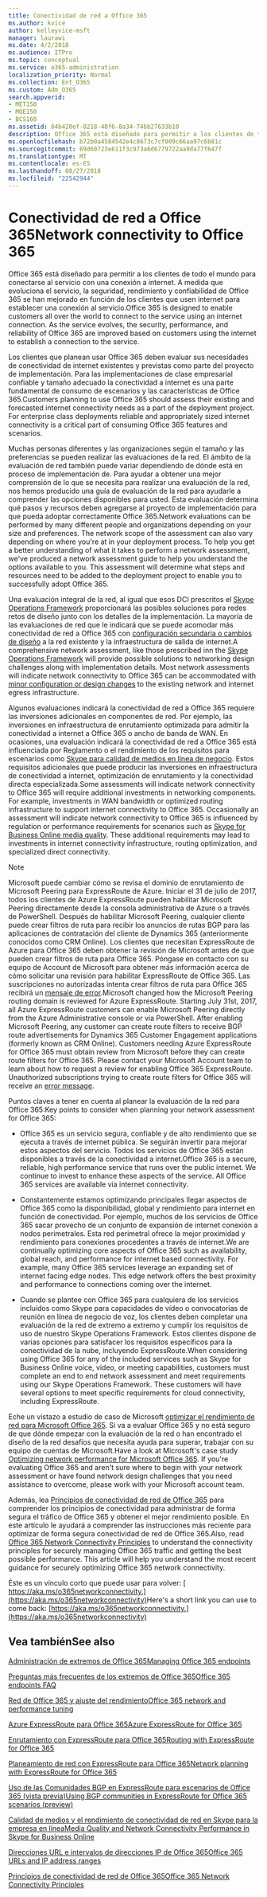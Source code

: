 ```yaml
---
title: Conectividad de red a Office 365
ms.author: kvice
author: kelleyvice-msft
manager: laurawi
ms.date: 4/2/2018
ms.audience: ITPro
ms.topic: conceptual
ms.service: o365-administration
localization_priority: Normal
ms.collection: Ent_O365
ms.custom: Adm_O365
search.appverid:
- MET150
- MOE150
- BCS160
ms.assetid: 64b420ef-0218-48f6-8a34-74bb27633b10
description: Office 365 está diseñado para permitir a los clientes de todo el mundo para conectarse al servicio con una conexión a internet. A medida que evoluciona el servicio, la seguridad, rendimiento y confiabilidad de Office 365 se han mejorado en función de los clientes que usen internet para establecer una conexión al servicio.
ms.openlocfilehash: b72b0a4584542e4c8673c7cf009c66aa97c6b81c
ms.sourcegitcommit: 69d60723e611f3c973a6d6779722aa9da77f647f
ms.translationtype: MT
ms.contentlocale: es-ES
ms.lasthandoff: 08/27/2018
ms.locfileid: "22542944"
---
```

# <a name="network-connectivity-to-office-365"></a><span data-ttu-id="abaf6-104">Conectividad de red a Office 365</span><span class="sxs-lookup"><span data-stu-id="abaf6-104">Network connectivity to Office 365</span></span>

<span data-ttu-id="abaf6-p102">Office 365 está diseñado para permitir a los clientes de todo el mundo para conectarse al servicio con una conexión a internet. A medida que evoluciona el servicio, la seguridad, rendimiento y confiabilidad de Office 365 se han mejorado en función de los clientes que usen internet para establecer una conexión al servicio.</span><span class="sxs-lookup"><span data-stu-id="abaf6-p102">Office 365 is designed to enable customers all over the world to connect to the service using an internet connection. As the service evolves, the security, performance, and reliability of Office 365 are improved based on customers using the internet to establish a connection to the service.</span></span>
  
<span data-ttu-id="abaf6-p103">Los clientes que planean usar Office 365 deben evaluar sus necesidades de conectividad de internet existentes y previstas como parte del proyecto de implementación. Para las implementaciones de clase empresarial confiable y tamaño adecuado la conectividad a internet es una parte fundamental de consumo de escenarios y las características de Office 365.</span><span class="sxs-lookup"><span data-stu-id="abaf6-p103">Customers planning to use Office 365 should assess their existing and forecasted internet connectivity needs as a part of the deployment project. For enterprise class deployments reliable and appropriately sized internet connectivity is a critical part of consuming Office 365 features and scenarios.</span></span>
  
<span data-ttu-id="abaf6-p104">Muchas personas diferentes y las organizaciones según el tamaño y las preferencias se pueden realizar las evaluaciones de la red. El ámbito de la evaluación de red también puede variar dependiendo de dónde está en proceso de implementación de. Para ayudar a obtener una mejor comprensión de lo que se necesita para realizar una evaluación de la red, nos hemos producido una guía de evaluación de la red para ayudarle a comprender las opciones disponibles para usted. Esta evaluación determina qué pasos y recursos deben agregarse al proyecto de implementación para que pueda adoptar correctamente Office 365.</span><span class="sxs-lookup"><span data-stu-id="abaf6-p104">Network evaluations can be performed by many different people and organizations depending on your size and preferences. The network scope of the assessment can also vary depending on where you're at in your deployment process. To help you get a better understanding of what it takes to perform a network assessment, we've produced a network assessment guide to help you understand the options available to you. This assessment will determine what steps and resources need to be added to the deployment project to enable you to successfully adopt Office 365.</span></span>
  
<span data-ttu-id="abaf6-p105">Una evaluación integral de la red, al igual que esos DCI prescritos el [Skype Operations Framework](https://www.skypeoperationsframework.com/) proporcionará las posibles soluciones para redes retos de diseño junto con los detalles de la implementación. La mayoría de las evaluaciones de red que le indicará que se puede acomodar más conectividad de red a Office 365 con [configuración secundaria o cambios de diseño](https://aka.ms/manageo365endpoints) a la red existente y la infraestructura de salida de internet.</span><span class="sxs-lookup"><span data-stu-id="abaf6-p105">A comprehensive network assessment, like those prescribed inn the [Skype Operations Framework](https://www.skypeoperationsframework.com/) will provide possible solutions to networking design challenges along with implementation details. Most network assessments will indicate network connectivity to Office 365 can be accommodated with [minor configuration or design changes](https://aka.ms/manageo365endpoints) to the existing network and internet egress infrastructure.</span></span>

<span data-ttu-id="abaf6-p106">Algunos evaluaciones indicará la conectividad de red a Office 365 requiere las inversiones adicionales en componentes de red. Por ejemplo, las inversiones en infraestructura de enrutamiento optimizada para admitir la conectividad a internet a Office 365 o ancho de banda de WAN. En ocasiones, una evaluación indicará la conectividad de red a Office 365 está influenciada por Reglamento o el rendimiento de los requisitos para escenarios como [Skype para calidad de medios en línea de negocio](https://support.office.com/article/Media-Quality-and-Network-Connectivity-Performance-in-Skype-for-Business-Online-5fe3e01b-34cf-44e0-b897-b0b2a83f0917). Estos requisitos adicionales que puede producir las inversiones en infraestructura de conectividad a internet, optimización de enrutamiento y la conectividad directa especializada.</span><span class="sxs-lookup"><span data-stu-id="abaf6-p106">Some assessments will indicate network connectivity to Office 365 will require additional investments in networking components. For example, investments in WAN bandwidth or optimized routing infrastructure to support internet connectivity to Office 365. Occasionally an assessment will indicate network connectivity to Office 365 is influenced by regulation or performance requirements for scenarios such as [Skype for Business Online media quality](https://support.office.com/article/Media-Quality-and-Network-Connectivity-Performance-in-Skype-for-Business-Online-5fe3e01b-34cf-44e0-b897-b0b2a83f0917). These additional requirements may lead to investments in internet connectivity infrastructure, routing optimization, and specialized direct connectivity.</span></span>
  
> [!NOTE]
> <span data-ttu-id="abaf6-p107">Microsoft puede cambiar cómo se revisa el dominio de enrutamiento de Microsoft Peering para ExpressRoute de Azure. Iniciar el 31 de julio de 2017, todos los clientes de Azure ExpressRoute pueden habilitar Microsoft Peering directamente desde la consola administrativa de Azure o a través de PowerShell. Después de habilitar Microsoft Peering, cualquier cliente puede crear filtros de ruta para recibir los anuncios de rutas BGP para las aplicaciones de contratación del cliente de Dynamics 365 (anteriormente conocidos como CRM Online). Los clientes que necesitan ExpressRoute de Azure para Office 365 deben obtener la revisión de Microsoft antes de que pueden crear filtros de ruta para Office 365. Póngase en contacto con su equipo de Account de Microsoft para obtener más información acerca de cómo solicitar una revisión para habilitar ExpressRoute de Office 365. Las suscripciones no autorizadas intenta crear filtros de ruta para Office 365 recibirá un [mensaje de error](https://support.microsoft.com/kb/3181709).</span><span class="sxs-lookup"><span data-stu-id="abaf6-p107">Microsoft changed how the Microsoft Peering routing domain is reviewed for Azure ExpressRoute. Starting July 31st, 2017, all Azure ExpressRoute customers can enable Microsoft Peering directly from the Azure Administrative console or via PowerShell. After enabling Microsoft Peering, any customer can create route filters to receive BGP route advertisements for Dynamics 365 Customer Engagement applications (formerly known as CRM Online). Customers needing Azure ExpressRoute for Office 365 must obtain review from Microsoft before they can create route filters for Office 365. Please contact your Microsoft Account team to learn about how to request a review for enabling Office 365 ExpressRoute. Unauthorized subscriptions trying to create route filters for Office 365 will receive an [error message](https://support.microsoft.com/kb/3181709).</span></span>
  
<span data-ttu-id="abaf6-125">Puntos claves a tener en cuenta al planear la evaluación de la red para Office 365:</span><span class="sxs-lookup"><span data-stu-id="abaf6-125">Key points to consider when planning your network assessment for Office 365:</span></span>
  
- <span data-ttu-id="abaf6-p108">Office 365 es un servicio segura, confiable y de alto rendimiento que se ejecuta a través de internet pública. Se seguirán invertir para mejorar estos aspectos del servicio. Todos los servicios de Office 365 están disponibles a través de la conectividad a internet.</span><span class="sxs-lookup"><span data-stu-id="abaf6-p108">Office 365 is a secure, reliable, high performance service that runs over the public internet. We continue to invest to enhance these aspects of the service. All Office 365 services are available via internet connectivity.</span></span>

- <span data-ttu-id="abaf6-p109">Constantemente estamos optimizando principales llegar aspectos de Office 365 como la disponibilidad, global y rendimiento para internet en función de conectividad. Por ejemplo, muchos de los servicios de Office 365 sacar provecho de un conjunto de expansión de internet conexión a nodos perimetrales. Esta red perimetral ofrece la mejor proximidad y rendimiento para conexiones procedentes a través de internet.</span><span class="sxs-lookup"><span data-stu-id="abaf6-p109">We are continually optimizing core aspects of Office 365 such as availability, global reach, and performance for internet based connectivity. For example, many Office 365 services leverage an expanding set of internet facing edge nodes. This edge network offers the best proximity and performance to connections coming over the internet.</span></span>

- <span data-ttu-id="abaf6-p110">Cuando se plantee con Office 365 para cualquiera de los servicios incluidos como Skype para capacidades de vídeo o convocatorias de reunión en línea de negocio de voz, los clientes deben completar una evaluación de la red de extremo a extremo y cumplir los requisitos de uso de nuestro Skype Operations Framework. Estos clientes dispone de varias opciones para satisfacer los requisitos específicos para la conectividad de la nube, incluyendo ExpressRoute.</span><span class="sxs-lookup"><span data-stu-id="abaf6-p110">When considering using Office 365 for any of the included services such as Skype for Business Online voice, video, or meeting capabilities, customers must complete an end to end network assessment and meet requirements using our Skype Operations Framework. These customers will have several options to meet specific requirements for cloud connectivity, including ExpressRoute.</span></span>

<span data-ttu-id="abaf6-p111">Eche un vistazo a estudio de caso de Microsoft [optimizar el rendimiento de red para Microsoft Office 365](https://msdn.microsoft.com/en-us/library/mt450488.aspx). Si va a evaluar Office 365 y no está seguro de que dónde empezar con la evaluación de la red o han encontrado el diseño de la red desafíos que necesita ayuda para superar, trabajar con su equipo de cuentas de Microsoft.</span><span class="sxs-lookup"><span data-stu-id="abaf6-p111">Have a look at Microsoft's case study [Optimizing network performance for Microsoft Office 365](https://msdn.microsoft.com/en-us/library/mt450488.aspx). If you're evaluating Office 365 and aren't sure where to begin with your network assessment or have found network design challenges that you need assistance to overcome, please work with your Microsoft account team.</span></span>
  
<span data-ttu-id="abaf6-p112">Además, lea [Principios de conectividad de red de Office 365](https://aka.ms/o365networkingprinciples) para comprender los principios de conectividad para administrar de forma segura el tráfico de Office 365 y obtener el mejor rendimiento posible. En este artículo le ayudará a comprender las instrucciones más reciente para optimizar de forma segura conectividad de red de Office 365.</span><span class="sxs-lookup"><span data-stu-id="abaf6-p112">Also, read [Office 365 Network Connectivity Principles](https://aka.ms/o365networkingprinciples) to understand the connectivity principles for securely managing Office 365 traffic and getting the best possible performance. This article will help you understand the most recent guidance for securely optimizing Office 365 network connectivity.</span></span>
  
<span data-ttu-id="abaf6-138">Éste es un vínculo corto que puede usar para volver: [ https://aka.ms/o365networkconnectivity.](https://aka.ms/o365networkconnectivity)</span><span class="sxs-lookup"><span data-stu-id="abaf6-138">Here's a short link you can use to come back: [https://aka.ms/o365networkconnectivity.](https://aka.ms/o365networkconnectivity)</span></span>
  
## <a name="see-also"></a><span data-ttu-id="abaf6-139">Vea también</span><span class="sxs-lookup"><span data-stu-id="abaf6-139">See also</span></span>

[<span data-ttu-id="abaf6-140">Administración de extremos de Office 365</span><span class="sxs-lookup"><span data-stu-id="abaf6-140">Managing Office 365 endpoints</span></span>](https://support.office.com/article/99cab9d4-ef59-4207-9f2b-3728eb46bf9a)
  
[<span data-ttu-id="abaf6-141">Preguntas más frecuentes de los extremos de Office 365</span><span class="sxs-lookup"><span data-stu-id="abaf6-141">Office 365 endpoints FAQ</span></span>](https://support.office.com/article/d4088321-1c89-4b96-9c99-54c75cae2e6d)
  
[<span data-ttu-id="abaf6-142">Red de Office 365 y ajuste del rendimiento</span><span class="sxs-lookup"><span data-stu-id="abaf6-142">Office 365 network and performance tuning</span></span>](network-planning-and-performance.md)
  
[<span data-ttu-id="abaf6-143">Azure ExpressRoute para Office 365</span><span class="sxs-lookup"><span data-stu-id="abaf6-143">Azure ExpressRoute for Office 365</span></span>](azure-expressroute.md)
  
[<span data-ttu-id="abaf6-144">Enrutamiento con ExpressRoute para Office 365</span><span class="sxs-lookup"><span data-stu-id="abaf6-144">Routing with ExpressRoute for Office 365</span></span>](routing-with-expressroute.md)
  
[<span data-ttu-id="abaf6-145">Planeamiento de red con ExpressRoute para Office 365</span><span class="sxs-lookup"><span data-stu-id="abaf6-145">Network planning with ExpressRoute for Office 365</span></span>](network-planning-with-expressroute.md)
  
[<span data-ttu-id="abaf6-146">Uso de las Comunidades BGP en ExpressRoute para escenarios de Office 365 (vista previa)</span><span class="sxs-lookup"><span data-stu-id="abaf6-146">Using BGP communities in ExpressRoute for Office 365 scenarios (preview)</span></span>](bgp-communities-in-expressroute.md)
  
[<span data-ttu-id="abaf6-147">Calidad de medios y el rendimiento de conectividad de red en Skype para la empresa en línea</span><span class="sxs-lookup"><span data-stu-id="abaf6-147">Media Quality and Network Connectivity Performance in Skype for Business Online</span></span>](https://support.office.com/article/5fe3e01b-34cf-44e0-b897-b0b2a83f0917)
  
[<span data-ttu-id="abaf6-148">Direcciones URL e intervalos de direcciones IP de Office 365</span><span class="sxs-lookup"><span data-stu-id="abaf6-148">Office 365 URLs and IP address ranges</span></span>](https://support.office.com/article/8548a211-3fe7-47cb-abb1-355ea5aa88a2)
  
[<span data-ttu-id="abaf6-149">Principios de conectividad de red de Office 365</span><span class="sxs-lookup"><span data-stu-id="abaf6-149">Office 365 Network Connectivity Principles</span></span>](https://aka.ms/o365networkingprinciples)
